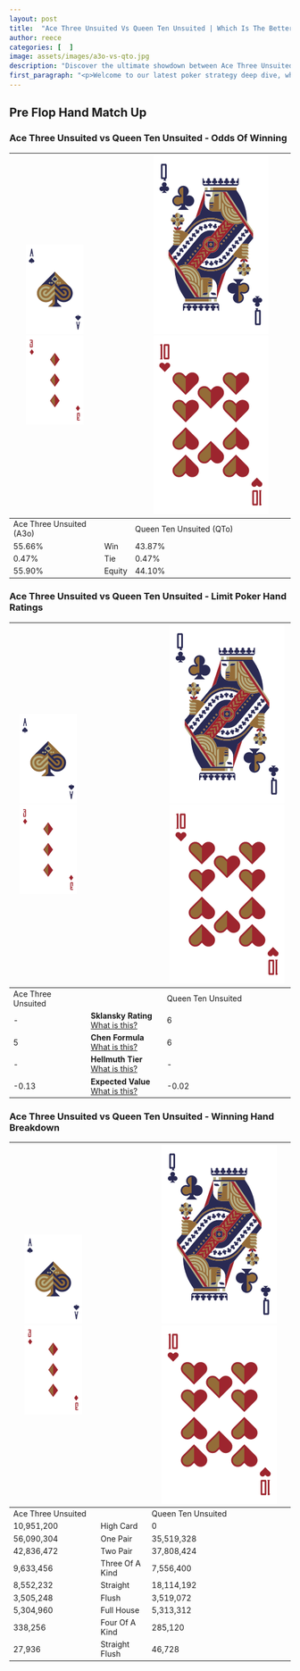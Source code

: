 ```yaml
---
layout: post
title:  "Ace Three Unsuited Vs Queen Ten Unsuited | Which Is The Better Hand In Poker? A Complete Guide"
author: reece
categories: [  ]
image: assets/images/a3o-vs-qto.jpg
description: "Discover the ultimate showdown between Ace Three Unsuited and Queen Ten Unsuited in poker! Uncover the odds, strategies, and scenarios where one hand triumphs over the other. Get ready to up your poker game with this thrilling analysis."
first_paragraph: "<p>Welcome to our latest poker strategy deep dive, where we're pitting two distinct hands against each other in a high-stakes showdown: Ace Three Unsuited vs Queen Ten Unsuited.</p><p>In the dynamic world of poker, every decision counts, and knowing which hand holds the upper hand is key to your success at the table.</p><p>In this article, we'll dissect these two hands, explore the scenarios where one dominates the other, and equip you with the knowledge to make strategic choices that can tip the odds in your favor.</p><p>Get ready to unravel the intriguing dynamics of these poker hands and elevate your game to new heights.</p>"
---
```




[comment]: # (sp0)

## Pre Flop Hand Match Up

<div class="table hand-ratings" markdown="1"> 



### Ace Three Unsuited vs Queen Ten Unsuited - Odds Of Winning


    
| ![image info](assets/images/hand1/A.png) ![image info](assets/images/hand1/3o.png) |  | ![image info](assets/images/hand2/Q.png) ![image info](assets/images/hand2/To.png) |
| -------- | -------- | -------- |
| Ace Three Unsuited (A3o) |  | Queen Ten Unsuited (QTo) |
| 55.66% | Win | 43.87% |
| 0.47% | Tie | 0.47% |
| 55.90% | Equity | 44.10% |




[comment]: # (sp1)



### Ace Three Unsuited vs Queen Ten Unsuited - Limit Poker Hand Ratings


    
| ![image info](assets/images/hand1/A.png) ![image info](assets/images/hand1/3o.png) |  | ![image info](assets/images/hand2/Q.png) ![image info](assets/images/hand2/To.png) |
| -------- | -------- | -------- |
| Ace Three Unsuited |  | Queen Ten Unsuited |
| - | **Sklansky Rating** [What is this?](/sklansky-rating-explained) | 6 |
| 5 | **Chen Formula** [What is this?](/chen-formula-explained) | 6 |
| - | **Hellmuth Tier** [What is this?](/Hellmuth-tier-explained) | - |
| -0.13 | **Expected Value** [What is this?](/expected-value-explained) | -0.02 |




[comment]: # (sp2)



### Ace Three Unsuited vs Queen Ten Unsuited - Winning Hand Breakdown


    
| ![image info](assets/images/hand1/A.png) ![image info](assets/images/hand1/3o.png) |  | ![image info](assets/images/hand2/Q.png) ![image info](assets/images/hand2/To.png) |
| -------- | -------- | -------- |
| Ace Three Unsuited |  | Queen Ten Unsuited |
| 10,951,200 | High Card | 0 |
| 56,090,304 | One Pair | 35,519,328 |
| 42,836,472 | Two Pair | 37,808,424 |
| 9,633,456 | Three Of A Kind | 7,556,400 |
| 8,552,232 | Straight | 18,114,192 |
| 3,505,248 | Flush | 3,519,072 |
| 5,304,960 | Full House | 5,313,312 |
| 338,256 | Four Of A Kind | 285,120 |
| 27,936 | Straight Flush | 46,728 |




[comment]: # (sp3)



</div>

[comment]: # (sp4)



[comment]: # (sp5)


